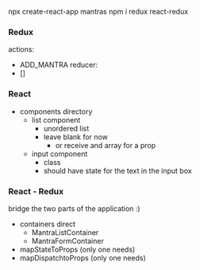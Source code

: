 npx create-react-app mantras
npm i redux react-redux 

### Redux

actions:
- ADD_MANTRA 
reducer:
- []

### React 

- components directory 
    - list component 
        - unordered list 
        - leave blank for now 
            - or receive and array for a prop 
    - input component 
        - class 
        - should have state for the text 
        in the input box 

### React - Redux

bridge the two parts of the application :) 

- containers direct
    - MantraListContainer
    - MantraFormContainer 
- mapStateToProps (only one needs)
- mapDispatchtoProps (only one needs)